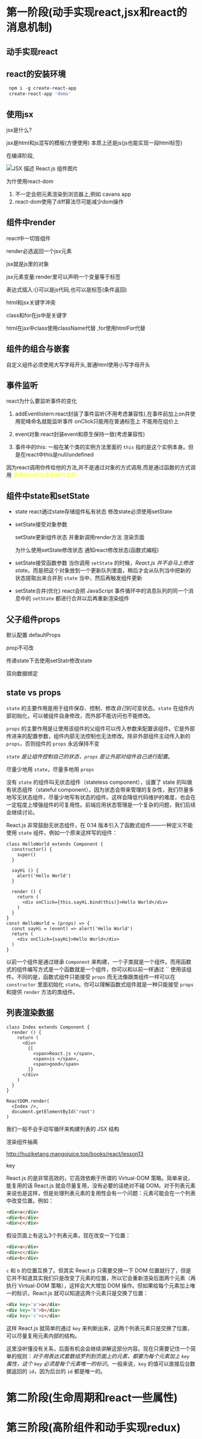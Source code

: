 # 第一阶段(动手实现react,jsx和react的消息机制)

## 动手实现react

## react的安装环境

```powershell
 npm i -g create-react-app
 create-react-app 'demo'
```



## 使用jsx

jsx是什么?

jsx是html和js混写的模板(方便使用) 本质上还是js(js也能实现一段html标签)

在编译阶段,

 ![JSX 描述 React.js 组件图片](http://huzidaha.github.io/static/assets/img/posts/44B5EC06-EAEB-4BA2-B3DC-325703E4BA45.png) 

为什使用react-dom

1. 不一定会把元素渲染到浏览器上,例如 cavans app
2. react-dom使用了diff算法尽可能减少dom操作



## 组件中render

react中一切皆组件

render必选返回一个jsx元素

jsx就是js里的对象

jsx元素变量:render里可以声明一个变量等于标签



表达式插入:{}可以是js代码,也可以是标签(条件返回)



html和jsx关键字冲突

class和for在js中是关键字

 html在jsx中class使用className代替 ,for使用htmlFor代替

## 组件的组合与嵌套

自定义组件必须使用大写字母开头,普通html使用小写字母开头

## 事件监听

react为什么要监听事件的变化

1. addEventlistern:react封装了事件监听(不用考虑兼容性),在事件前加上on并使用驼峰命名就能监听事件
   onClick只能用在普通标签上 不能用在组价上
2. event对象:react封装event和原生保持一致(考虑兼容性)

3. 事件中的this: 一般在某个类的实例方法里面的 `this` 指的是这个实例本身。但是在react中this是null/undefined


因为react调用你传给他的方法,并不是通过对象的方式调用,而是通过函数的方式调用 <font color="#ff0">使用bind可以拿到组件实例</font>





## 组件中state和setState

- state
  react通过state存储组件私有状态 修改state必须使用setState

- setState接受对象参数

  setState更新组件状态 并重新调用render方法 渲染页面

  为什么使用setState修改状态 通知react修改状态(函数式编程)

- setState接受函数参数
   当你调用 `setState` 的时候，*React.js 并不会马上修改 state*。而是把这个对象放到一个更新队列里面，稍后才会从队列当中把新的状态提取出来合并到 `state` 当中，然后再触发组件更新 

- setState合并(优化)
  react会把 JavaScript 事件循环中的消息队列的同一个消息中的 `setState` 都进行合并以后再重新渲染组件 

## 父子组件props

默认配置 defaultProps

prop不可改 

传递state下去使用setStatr修改state

双向数据绑定

## state vs props

 `state` 的主要作用是用于组件保存、控制、修改*自己*的可变状态。`state` 在组件内部初始化，可以被组件自身修改，而外部不能访问也不能修改。 

 `props` 的主要作用是让使用该组件的父组件可以传入参数来配置该组件。它是外部传进来的配置参数，组件内部无法控制也无法修改。除非外部组件主动传入新的 `props`，否则组件的 `props` 永远保持不变 

 *`state` 是让组件控制自己的状态，`props` 是让外部对组件自己进行配置*。 

 尽量少地用 `state`，尽量多地用 `props` 

 没有 `state` 的组件叫无状态组件（stateless component），设置了 state 的叫做有状态组件（stateful component）。因为状态会带来管理的复杂性，我们尽量多地写无状态组件，尽量少地写有状态的组件。这样会降低代码维护的难度，也会在一定程度上增强组件的可复用性。前端应用状态管理是一个复杂的问题，我们后续会继续讨论。 

 React.js 非常鼓励无状态组件，在 0.14 版本引入了函数式组件——一种定义不能使用 `state` 组件，例如一个原来这样写的组件： 

```react
class HelloWorld extends Component {
  constructor() {
    super()
  }

  sayHi () {
    alert('Hello World')
  }

  render () {
    return (
      <div onClick={this.sayHi.bind(this)}>Hello World</div>
    )
  }
}
const HelloWorld = (props) => {
  const sayHi = (event) => alert('Hello World')
  return (
    <div onClick={sayHi}>Hello World</div>
  )
}
```

 以前一个组件是通过继承 `Component` 来构建，一个子类就是一个组件。而用函数式的组件编写方式是一个函数就是一个组件，你可以和以前一样通过 `` 使用该组件。不同的是，函数式组件只能接受 `props` 而无法像跟类组件一样可以在 `constructor` 里面初始化 `state`。你可以理解函数式组件就是一种只能接受 `props` 和提供 `render` 方法的类组件。 

## 列表渲染数据

```react
class Index extends Component {
  render () {
    return (
      <div>
        {[
          <span>React.js </span>,
          <span>is </span>,
          <span>good</span>
        ]}
      </div>
    )
  }
}

ReactDOM.render(
  <Index />,
  document.getElementById('root')
)
```

 我们一般不会手动写循环来构建列表的 JSX 结构 

渲染组件抽离

 http://huziketang.mangojuice.top/books/react/lesson13 

key

React.js 的是非常高效的，它高效依赖于所谓的 Virtual-DOM 策略。简单来说，能复用的话 React.js 就会尽量复用，没有必要的话绝对不碰 DOM。对于列表元素来说也是这样，但是处理列表元素的复用性会有一个问题：元素可能会在一个列表中改变位置。例如：

```html
<div>a</div>
<div>b</div>
<div>c</div>
```

假设页面上有这么3个列表元素，现在改变一下位置：

```html
<div>a</div>
<div>c</div>
<div>b</div>
```

`c` 和 `b` 的位置互换了。但其实 React.js 只需要交换一下 DOM 位置就行了，但是它并不知道其实我们只是改变了元素的位置，所以它会重新渲染后面两个元素（再执行 Virtual-DOM 策略），这样会大大增加 DOM 操作。但如果给每个元素加上唯一的标识，React.js 就可以知道这两个元素只是交换了位置：

```html
<div key='a'>a</div>
<div key='b'>b</div>
<div key='c'>c</div>
```

这样 React.js 就简单的通过 `key` 来判断出来，这两个列表元素只是交换了位置，可以尽量复用元素内部的结构。

这里没听懂没有关系，后面有机会会继续讲解这部分内容。现在只需要记住一个简单的规则：*对于用表达式套数组罗列到页面上的元素，都要为每个元素加上 `key` 属性，这个 `key` 必须是每个元素唯一的标识*。一般来说，`key` 的值可以直接后台数据返回的 `id`，因为后台的 `id` 都是唯一的。

# 第二阶段(生命周期和react一些属性)



# 第三阶段(高阶组件和动手实现redux)
